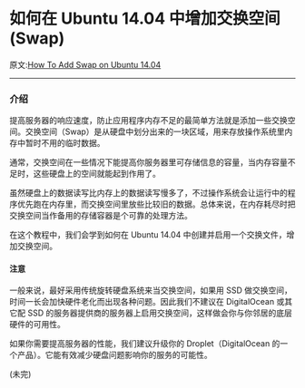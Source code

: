 # 如何在 Ubuntu 14.04 中增加交换空间(Swap)

原文:[How To Add Swap on Ubuntu 14.04](https://www.digitalocean.com/community/tutorials/how-to-add-swap-on-ubuntu-14-04)

---

### 介绍

提高服务器的响应速度，防止应用程序内存不足的最简单方法就是添加一些交换空间。交换空间（Swap）是从硬盘中划分出来的一块区域，用来存放操作系统里内存中暂时不用的临时数据。

通常，交换空间在一些情况下能提高你服务器里可存储信息的容量，当内存容量不足时，这些硬盘上的空间就能起到作用了。

虽然硬盘上的数据读写比内存上的数据读写慢多了，不过操作系统会让运行中的程序优先跑在内存里，而交换空间里放些比较旧的数据。总体来说，在内存耗尽时把交换空间当作备用的存储容器是个可靠的处理方法。

在这个教程中，我们会学到如何在 Ubuntu 14.04 中创建并启用一个交换文件，增加交换空间。

#### 注意

一般来说，最好采用传统旋转硬盘系统来当交换空间，如果用 SSD 做交换空间，时间一长会加快硬件老化而出现各种问题。因此我们不建议在 DigitalOcean 或其它配 SSD 的服务器提供商的服务器上启用交换空间，这样做会你与你邻居的底层硬件的可用性。

如果你需要提高服务器的性能，我们建议升级你的 Droplet（DigitalOcean 的一个产品）。它能有效减少硬盘问题影响你的服务的可能性。



(未完)
